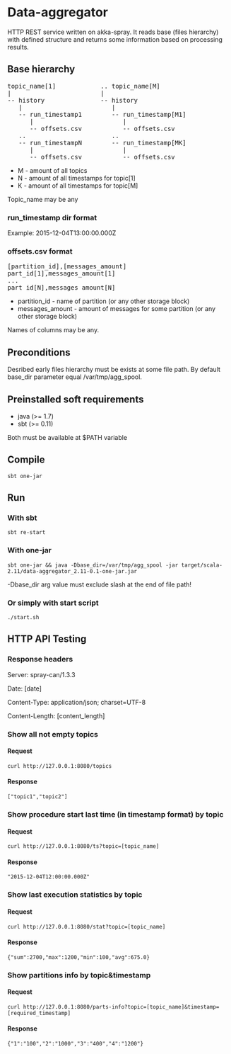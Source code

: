 # Data-aggregator

HTTP REST service written on akka-spray. It reads base (files hierarchy) with defined structure
and returns some information based on processing results.

## Base hierarchy
<pre>
topic_name[1]            .. topic_name[M]
|                        |
-- history               -- history
   |                        |
   -- run_timestamp1        -- run_timestamp[M1]
      |                        |
      -- offsets.csv           -- offsets.csv
   ..                       ..
   -- run_timestampN        -- run_timestamp[MK]
      |                        |
      -- offsets.csv           -- offsets.csv
</pre>

* M - amount of all topics
* N - amount of all timestamps for topic[1]
* K - amount of all timestamps for topic[M]

Topic_name may be any

### run_timestamp dir format

Example: 2015-12-04T13:00:00.000Z

### offsets.csv format
<pre>
[partition_id],[messages_amount]
part_id[1],messages_amount[1]
...
part_id[N],messages_amount[N]
</pre>

* partition_id - name of partition (or any other storage block)
* messages_amount - amount of messages for some partition (or any other storage block)

Names of columns may be any.

## Preconditions

Desribed early files hierarchy must be exists at some file path. By default base_dir parameter equal /var/tmp/agg_spool.

## Preinstalled soft requirements

* java (>= 1.7)
* sbt (>= 0.11)

Both must be available at $PATH variable

## Compile

```
sbt one-jar
```

## Run

### With sbt

```
sbt re-start
```

### With one-jar

```
sbt one-jar && java -Dbase_dir=/var/tmp/agg_spool -jar target/scala-2.11/data-aggregator_2.11-0.1-one-jar.jar
```

-Dbase_dir arg value must exclude slash at the end of file path!

### Or simply with start script

```
./start.sh
```

## HTTP API Testing

### Response headers

Server: spray-can/1.3.3

Date: [date]

Content-Type: application/json; charset=UTF-8

Content-Length: [content_length]

### Show all not empty topics

#### Request
```
curl http://127.0.0.1:8080/topics
```

#### Response
```
["topic1","topic2"]
```

### Show procedure start last time (in timestamp format) by topic

#### Request
```
curl http://127.0.0.1:8080/ts?topic=[topic_name]
```
#### Response
```
"2015-12-04T12:00:00.000Z"
```

### Show last execution statistics by topic

#### Request
```
curl http://127.0.0.1:8080/stat?topic=[topic_name]
```

#### Response
```
{"sum":2700,"max":1200,"min":100,"avg":675.0}
```

### Show partitions info by topic&timestamp

#### Request
```
curl http://127.0.0.1:8080/parts-info?topic=[topic_name]&timestamp=[required_timestamp]
```

#### Response
```
{"1":"100","2":"1000","3":"400","4":"1200"}
```



